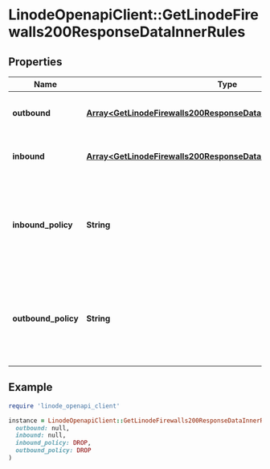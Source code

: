 # LinodeOpenapiClient::GetLinodeFirewalls200ResponseDataInnerRules

## Properties

| Name | Type | Description | Notes |
| ---- | ---- | ----------- | ----- |
| **outbound** | [**Array&lt;GetLinodeFirewalls200ResponseDataInnerRulesOutboundInner&gt;**](GetLinodeFirewalls200ResponseDataInnerRulesOutboundInner.md) | The outbound rules for the firewall, as a JSON array. | [optional] |
| **inbound** | [**Array&lt;GetLinodeFirewalls200ResponseDataInnerRulesInboundInner&gt;**](GetLinodeFirewalls200ResponseDataInnerRulesInboundInner.md) | The inbound rules for the firewall, as a JSON array. | [optional] |
| **inbound_policy** | **String** | The default behavior for inbound traffic. This setting can be overridden by [updating](https://techdocs.akamai.com/linode-api/reference/put-firewall-rules) the &#x60;inbound.action&#x60; property of the Firewall Rule. | [optional] |
| **outbound_policy** | **String** | The default behavior for outbound traffic. This setting can be overridden by [updating](https://techdocs.akamai.com/linode-api/reference/put-firewall-rules) the &#x60;outbound.action&#x60; property of the Firewall Rule. | [optional] |

## Example

```ruby
require 'linode_openapi_client'

instance = LinodeOpenapiClient::GetLinodeFirewalls200ResponseDataInnerRules.new(
  outbound: null,
  inbound: null,
  inbound_policy: DROP,
  outbound_policy: DROP
)
```

